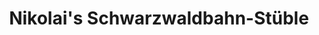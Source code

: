---
title: "Nikolai's Schwarzwaldbahn-Stüble"
url: /gengenbach/nikolais-schwarzwaldbahn-stueble/
shop: Kiosk
---